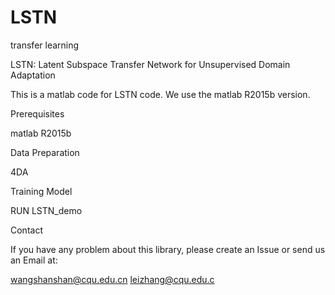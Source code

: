 # LSTN
transfer learning


LSTN: Latent Subspace Transfer Network for Unsupervised Domain Adaptation

This is a matlab code for LSTN code. We use the matlab R2015b version.

Prerequisites

matlab R2015b

Data Preparation

4DA

Training Model

RUN LSTN_demo

Contact

If you have any problem about this library, please create an Issue or send us an Email at:

wangshanshan@cqu.edu.cn
leizhang@cqu.edu.c

